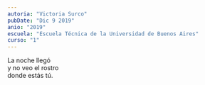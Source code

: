 ```yaml
---
autoria: "Victoria Surco"
pubDate: "Dic 9 2019"
anio: "2019"
escuela: "Escuela Técnica de la Universidad de Buenos Aires"
curso: "1"
---
```

La noche llegó\
y no veo el rostro\
donde estás tú.